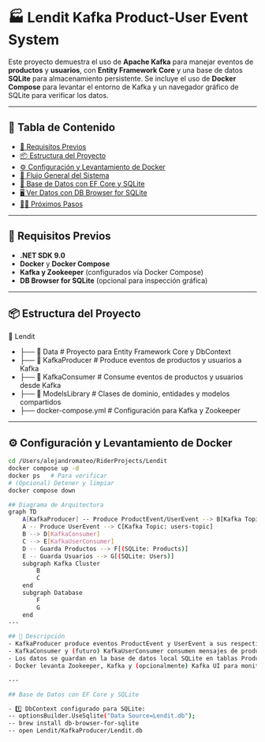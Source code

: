 # 🏭 Lendit Kafka Product-User Event System

Este proyecto demuestra el uso de **Apache Kafka** para manejar eventos de **productos** y **usuarios**, con **Entity Framework Core** y una base de datos **SQLite** para almacenamiento persistente. Se incluye el uso de **Docker Compose** para levantar el entorno de Kafka y un navegador gráfico de SQLite para verificar los datos.

---

## 📑 Tabla de Contenido
- [🚀 Requisitos Previos](#requisitos-previos)
- [📦 Estructura del Proyecto](#estructura-del-proyecto)
- [⚙️ Configuración y Levantamiento de Docker](#configuración-y-levantamiento-de-docker)
- [🔗 Flujo General del Sistema](#flujo-general-del-sistema)
- [💾 Base de Datos con EF Core y SQLite](#base-de-datos-con-ef-core-y-sqlite)
- [🖥️ Ver Datos con DB Browser for SQLite](#ver-datos-con-db-browser-for-sqlite)
- [🧑‍💻 Próximos Pasos](#próximos-pasos)

---

## 🚀 Requisitos Previos
- **.NET SDK 9.0**
- **Docker** y **Docker Compose**
- **Kafka y Zookeeper** (configurados vía Docker Compose)
- **DB Browser for SQLite** (opcional para inspección gráfica)

---

## 📦 Estructura del Proyecto
📂 Lendit
- ├── 📁 Data # Proyecto para Entity Framework Core y DbContext
- ├── 📁 KafkaProducer # Produce eventos de productos y usuarios a Kafka
- ├── 📁 KafkaConsumer # Consume eventos de productos y usuarios desde Kafka
- ├── 📁 ModelsLibrary # Clases de dominio, entidades y modelos compartidos
- ├── docker-compose.yml # Configuración para Kafka y Zookeeper


---

## ⚙️ Configuración y Levantamiento de Docker
```bash
cd /Users/alejandromateo/RiderProjects/Lendit
docker compose up -d
docker ps   # Para verificar
# (Opcional) Detener y limpiar
docker compose down

## Diagrama de Arquitectura
graph TD
    A[KafkaProducer] -- Produce ProductEvent/UserEvent --> B[Kafka Topic: products-topic]
    A -- Produce UserEvent --> C[Kafka Topic: users-topic]
    B --> D[KafkaConsumer]
    C --> E[KafkaUserConsumer]
    D -- Guarda Productos --> F[(SQLite: Products)]
    E -- Guarda Usuarios --> G[(SQLite: Users)]
    subgraph Kafka Cluster
        B
        C
    end
    subgraph Database
        F
        G
    end
---

## 📝 Descripción
- KafkaProducer produce eventos ProductEvent y UserEvent a sus respectivos topics.
- KafkaConsumer y (futuro) KafkaUserConsumer consumen mensajes de products-topic y users-topic.
- Los datos se guardan en la base de datos local SQLite en tablas Products y Users.
- Docker levanta Zookeeper, Kafka y (opcionalmente) Kafka UI para monitoreo.

---

## Base de Datos con EF Core y SQLite

- 1️⃣ DbContext configurado para SQLite:
-- optionsBuilder.UseSqlite("Data Source=Lendit.db");
-- brew install db-browser-for-sqlite
-- open Lendit/KafkaProducer/Lendit.db


